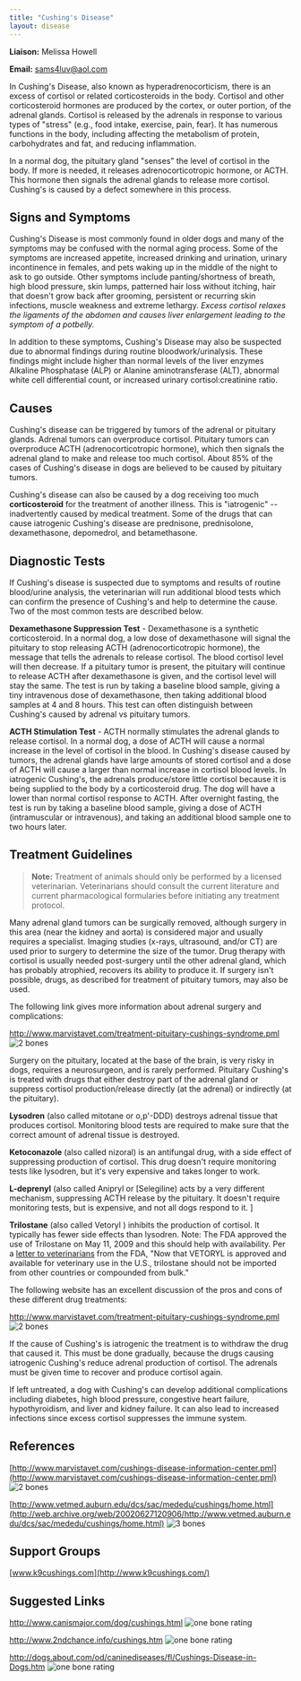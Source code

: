```yaml
---
title: "Cushing's Disease"
layout: disease
---
```


**Liaison:** Melissa Howell

**Email:** <sams4luv@aol.com>

In Cushing's Disease, also known as hyperadrenocorticism, there is an
excess of cortisol or related corticosteroids in the body. Cortisol
and other corticosteroid hormones are produced by the cortex, or outer
portion, of the adrenal glands. Cortisol is released by the adrenals
in response to various types of "stress" (e.g., food intake, exercise,
pain, fear). It has numerous functions in the body, including affecting
the metabolism of protein, carbohydrates and fat, and reducing
inflammation.

In a normal dog, the pituitary gland "senses" the level of cortisol in
the body. If more is needed, it releases adrenocorticotropic hormone,
or ACTH. This hormone then signals the adrenal glands to release more
cortisol. Cushing's is caused by a defect somewhere in this process.

## Signs and Symptoms

Cushing's Disease is most commonly found in older dogs and many of the
symptoms may be confused with the normal aging process. Some of the
symptoms are increased appetite, increased drinking and urination,
urinary incontinence in females, and pets waking up in the middle of the
night to ask to go outside. Other symptoms include panting/shortness of
breath, high blood pressure, skin lumps, patterned hair loss without
itching, hair that doesn't grow back after grooming, persistent or
recurring skin infections, muscle weakness and extreme lethargy.
_Excess cortisol relaxes the ligaments of the abdomen and causes liver
enlargement leading to the symptom_ _of a_ _potbelly._

In addition to these symptoms, Cushing's Disease may also be suspected
due to abnormal findings during routine bloodwork/urinalysis. These
findings might include higher than normal levels of the liver enzymes
Alkaline Phosphatase (ALP) or Alanine aminotransferase (ALT), abnormal
white cell differential count, or increased urinary cortisol:creatinine
ratio.

## Causes

Cushing's disease can be triggered by tumors of the adrenal or pituitary
glands. Adrenal tumors can overproduce cortisol. Pituitary tumors can
overproduce ACTH (adrenocorticotropic hormone), which then signals the
adrenal gland to make and release too much cortisol. About 85% of the
cases of Cushing's disease in dogs are believed to be caused by
pituitary tumors.

Cushing's disease can also be caused by a dog receiving too much
**corticosteroid** for the treatment of another illness. This is
"iatrogenic" -- inadvertently caused by medical treatment. Some of the
drugs that can cause iatrogenic Cushing's disease are prednisone,
prednisolone, dexamethasone, depomedrol, and betamethasone.

## Diagnostic Tests

If Cushing's disease is suspected due to symptoms and results of routine
blood/urine analysis, the veterinarian will run additional blood tests
which can confirm the presence of Cushing's and help to determine the
cause. Two of the most common tests are described below.

**Dexamethasone Suppression Test** - Dexamethasone is a synthetic
corticosteroid. In a normal dog, a low dose of dexamethasone will
signal the pituitary to stop releasing ACTH (adrenocorticotropic
hormone), the message that tells the adrenals to release cortisol. The
blood cortisol level will then decrease. If a pituitary tumor is
present, the pituitary will continue to release ACTH after dexamethasone
is given, and the cortisol level will stay the same. The test is run by
taking a baseline blood sample, giving a tiny intravenous dose of
dexamethasone, then taking additional blood samples at 4 and 8 hours.
This test can often distinguish between Cushing's caused by adrenal vs
pituitary tumors.

**ACTH Stimulation Test** - ACTH normally stimulates the adrenal glands
to release cortisol. In a normal dog, a dose of ACTH will cause a
normal increase in the level of cortisol in the blood. In Cushing's
disease caused by tumors, the adrenal glands have large amounts of
stored cortisol and a dose of ACTH will cause a larger than normal
increase in cortisol blood levels. In iatrogenic Cushing's, the adrenals
produce/store little cortisol because it is being supplied to the body
by a corticosteroid drug. The dog will have a lower than normal
cortisol response to ACTH. After overnight fasting, the test is run by
taking a baseline blood sample, giving a dose of ACTH (intramuscular or
intravenous), and taking an additional blood sample one to two hours
later.

## Treatment Guidelines

> **Note:** Treatment of animals should only be performed by a licensed
> veterinarian. Veterinarians should consult the current literature and
> current pharmacological formularies before initiating any treatment
> protocol.

Many adrenal gland tumors can be surgically removed, although surgery in
this area (near the kidney and aorta) is considered major and usually
requires a specialist. Imaging studies (x-rays, ultrasound, and/or CT)
are used prior to surgery to determine the size of the tumor. Drug
therapy with cortisol is usually needed post-surgery until the other
adrenal gland, which has probably atrophied, recovers its ability to
produce it. If surgery isn't possible, drugs, as described for
treatment of pituitary tumors, may also be used.

The following link gives more information about adrenal surgery and
complications:

<http://www.marvistavet.com/treatment-pituitary-cushings-syndrome.pml>
![2 bones](/img/2-bones.gif)

Surgery on the pituitary, located at the base of the brain, is very
risky in dogs, requires a neurosurgeon, and is rarely performed.
Pituitary Cushing's is treated with drugs that either destroy part of
the adrenal gland or suppress cortisol production/release directly (at
the adrenal) or indirectly (at the pituitary).

**Lysodren** (also called mitotane or o,p'-DDD) destroys adrenal tissue
that produces cortisol. Monitoring blood tests are required to make
sure that the correct amount of adrenal tissue is destroyed.

**Ketoconazole** (also called nizoral) is an antifungal drug, with a
side effect of suppressing production of cortisol. This drug doesn't
require monitoring tests like lysodren, but it's very expensive and
takes longer to work.

**L-deprenyl** (also called Anipryl or [Selegiline) acts by a very
different mechanism, suppressing ACTH release by the pituitary. It
doesn't require monitoring tests, but is expensive, and not all dogs
respond to it. ]

**Trilostane** (also called Vetoryl ) inhibits the
production of cortisol. It typically has fewer side effects than
lysodren. Note: The FDA approved the use of Trilostane on May 11,
2009 and this should help with availability. Per a [letter to
veterinarians](http://www.fda.gov/AnimalVeterinary/SafetyHealth/ProductSafetyInformation/ucm182038.htm)
from the FDA, "Now that VETORYL is approved and available for
veterinary use in the U.S., trilostane should not be imported from other
countries or compounded from bulk."

The following website has an excellent discussion of the pros and cons
of these different drug treatments:

<http://www.marvistavet.com/treatment-pituitary-cushings-syndrome.pml>
![2 bones](/img/2-bones.gif)

If the cause of Cushing's is iatrogenic the treatment is to withdraw the
drug that caused it. This must be done gradually, because the drugs
causing iatrogenic Cushing's reduce adrenal production of cortisol. The
adrenals must be given time to recover and produce cortisol again.

If left untreated, a dog with Cushing's can develop additional
complications including diabetes, high blood pressure, congestive heart
failure, hypothyroidism, and liver and kidney failure. It can also lead
to increased infections since excess cortisol suppresses the immune
system.

## References

[http://www.marvistavet.com/cushings-disease-information-center.pml](http://www.marvistavet.com/cushings-disease-information-center.pml)
![2 bones](/img/2-bones.gif)

[http://www.vetmed.auburn.edu/dcs/sac/mededu/cushings/home.html](http://web.archive.org/web/20020627120906/http://www.vetmed.auburn.edu/dcs/sac/mededu/cushings/home.html)
![3 bones](/img/3-bones.gif)

## Support Groups

[www.k9cushings.com](http://www.k9cushings.com/)

## Suggested Links

<http://www.canismajor.com/dog/cushings.html>
![one bone rating](/img/1-bone.gif)

<http://www.2ndchance.info/cushings.htm>
![one bone rating](/img/1-bone.gif)

<http://dogs.about.com/od/caninediseases/fl/Cushings-Disease-in-Dogs.htm>
![one bone rating](/img/1-bone.gif)
